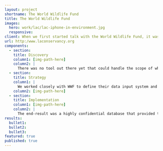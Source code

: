 ```yaml
---
layout: project
shortname: The World Wildlife Fund
title: The World Wildlife Fund
images:
  hero: work/lac/lac-iphone-in-environment.jpg
  responsive:
client: When we first started talk with the World Wildlife Fund, it was clear that they had a problem - a big - problem. They were sitting on a mountain of sensitive data without a way to sort or report on their findings. The WWF already had a Drupal infrastructure in place, but there was no pre-existing Drupal application out there that could handle their complex needs. So we built them one. While we can’t share the outcomes given the sensitive nature of the data, the work we did now impacts their decision-making process in the realm of fish conversation.
url: http:/www.laconservancy.org
components:
  - section:
    title: Discovery
    column1: [img-path-here]
    column2: |
      There was no tool out there yet that could handle the scope of what needed to be accomplished. ThinkShout identified this issue and rectified it by building a brand new Drupal-based application that sorted their data according to more precise criteria and allowed for detailed, in-depth reporting. 
  - section:
    title: Strategy
    column1: |
      We worked closely with WWF to define their data input system and the types of reports they needed to produce, which meant that we needed to come up with a means for them to sort their data in a way that would be conducive to reporting. With the data sorted, we were able to introduce a reporting process and matching algorithm that was not only accurate, but also easy for their staff to use. 
    column2: [img-path-here]
  - section:
    title: Implementation
    column1: [img-path-here]
    column2: |
      The end-result was a highly confidential database that provided the WWF staff with the means to pull the information they sorely needed to make informed programmatic decisions. 
results:
  bullet1: 
  bullet2: 
  bullet3: 
featured: true
published: true
---
```



